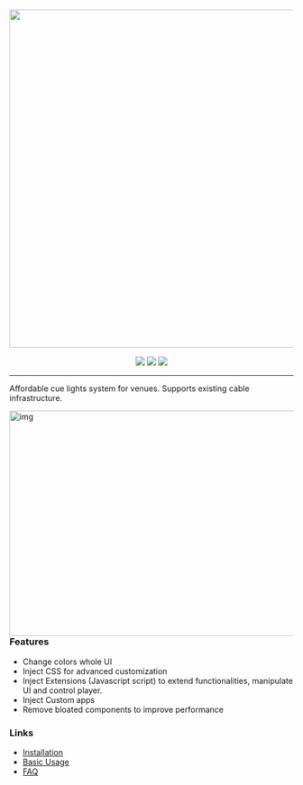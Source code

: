 <h3 align="center"><a href="https://expanseelectronics.com/"><img src="https://expanseelectronics.com/images/main-render.png" width="600px"></a></h3>
<p align="center">
  <a href="https://github.com/expanseElectronics/cueSystem/releases/latest"><img src="https://img.shields.io/github/release/expanseelectronics/cuesystem/all.svg?colorB=97CA00?label=version"></a>
  <a href="https://github.com/expanseElectronics/cueSystem/releases"><img src="https://img.shields.io/github/downloads/expanseElectronics/cueSystem/total.svg?colorB=97CA00"></a>
  <a href="https://github.com/expanseElectronics/cueSystem/releases"><img src="https://img.shields.io/github/repo-size/expanseElectronics/cueSystem"></a>
</p>

---


Affordable cue lights system for venues. 
Supports existing cable infrastructure. 

<img src="https://expanseelectronics.com/images/mcollage.png" alt="img" align="right" width="560px" height="400px">  

### Features
- Change colors whole UI
- Inject CSS for advanced customization
- Inject Extensions (Javascript script) to extend functionalities, manipulate UI and control player.
- Inject Custom apps
- Remove bloated components to improve performance


### Links
- [Installation](https://spicetify.app/docs/getting-started)
- [Basic Usage](https://spicetify.app/docs/getting-started#basic-usage)
- [FAQ](https://spicetify.app/docs/faq)
  
